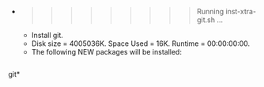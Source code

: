 * >>>>>>>>> Running inst-xtra-git.sh ...
  * Install git.
  * Disk size = 4005036K. Space Used = 16K. Runtime = 00:00:00:00.
  * The following NEW packages will be installed:
  ```bash
git*
  ```
